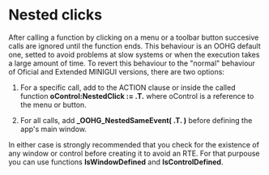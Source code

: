 
# Nested clicks

After calling a function by clicking on a menu or a toolbar button succesive calls are ignored until the function ends.
This behaviour is an OOHG default one, setted to avoid problems at slow systems or when the execution takes a large amount of time.
To revert this behaviour to the "normal" behaviour of Oficial and Extended MINIGUI versions, there are two options:

1. For a specific call, add to the ACTION clause or inside the called function **oControl:NestedClick := .T.** where oControl is a reference to the menu or button.
   
2. For all calls, add **\_OOHG\_NestedSameEvent( .T. )** before defining the app's main window.

In either case is strongly recommended that you check for the existence of any window or control before creating it to avoid an RTE.
For that purpouse you can use functions **IsWindowDefined** and **IsControlDefined**.
